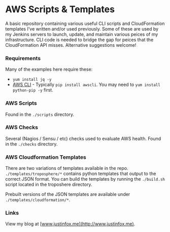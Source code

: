 AWS Scripts & Templates
=======================

A basic repository containing various useful CLI scripts and CloudFormation
templates I've written and/or used previously. Some of these are used
by my Jenkins servers to launch, update, and maintain various peices of my
infrastructure. CLI code is needed to bridge the gap for peices that the
CloudFormation API misses. Alternative suggestions welcome!

### Requirements

Many of the examples here require these:

- `yum install jq -y`
- [AWS CLI](http://aws.amazon.com/cli/) - Typically `pip install awscli`. You may need to `yum install python-pip -y` first.

### AWS Scripts

Found in the `./scripts` directory.

### AWS Checks

Several (Nagios / Sensu / etc) checks used to evaluate AWS health. Found
in the `./checks` directory.

### AWS Cloudformation Templates

There are two variations of templates available in the repo.
`./templates/troposphere/*` contains python templates that output to the
correct JSON format. You can build the templates by running the `./build.sh`
script located in the troposhere directory.

Prebuilt versions of the JSON templates are available under
`./templates/cloudformation/*`.

### Links

View my blog at [www.justinfox.me](http://www.justinfox.me).
